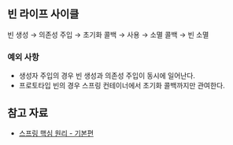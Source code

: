 ## 빈 라이프 사이클

빈 생성 → 의존성 주입 → 초기화 콜백 → 사용 → 소멸 콜백 → 빈 소멸

### 예외 사항

- 생성자 주입의 경우 빈 생성과 의존성 주입이 동시에 일어난다.
- 프로토타입 빈의 경우 스프링 컨테이너에서 초기화 콜백까지만 관여한다.

## 참고 자료

- [스프링 핵심 원리 - 기본편](https://www.inflearn.com/course/%EC%8A%A4%ED%94%84%EB%A7%81-%ED%95%B5%EC%8B%AC-%EC%9B%90%EB%A6%AC-%EA%B8%B0%EB%B3%B8%ED%8E%B8)